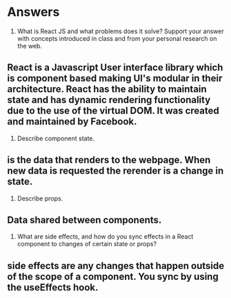 # Answers

1. What is React JS and what problems does it solve? Support your answer with concepts introduced in class and from your personal research on the web.
## React is a Javascript User interface library which is component based making UI's modular in their architecture. React has the ability to maintain state and has dynamic rendering functionality due to the use of the virtual DOM. It was created and maintained by Facebook. 
1. Describe component state.
## is the data that renders to the webpage. When new data is requested the rerender is a change in state.

1. Describe props.
 ## Data shared between components. 
1. What are side effects, and how do you sync effects in a React component to changes of certain state or props?
## side effects are any changes that happen outside of the scope of a component. You sync by using the useEffects hook. 
